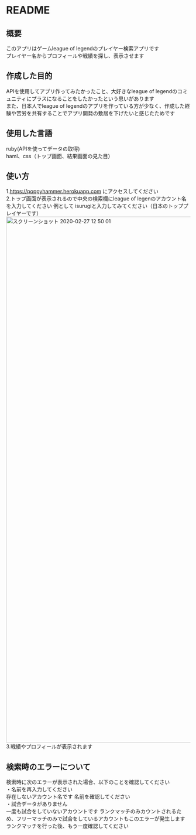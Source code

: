 # README

## 概要
このアプリはゲームleague of legendのプレイヤー検索アプリです  
プレイヤー名からプロフィールや戦績を探し、表示させます
## 作成した目的
APIを使用してアプリ作ってみたかったこと、大好きなleague of legendのコミュニティにプラスになることをしたかったという思いがあります  
また、日本人でleague of legendのアプリを作っている方が少なく、作成した経験や苦労を共有することでアプリ開発の敷居を下げたいと感じたためです
## 使用した言語
ruby(APIを使ってデータの取得)  
haml、css（トップ画面、結果画面の見た目）
## 使い方
1.https://poppyhammer.herokuapp.com にアクセスしてください  
2.トップ画面が表示されるので中央の検索欄にleague of legenのアカウント名を入力してください
例として isurugiと入力してみてください（日本のトッププレイヤーです）
<img width="1436" alt="スクリーンショット 2020-02-27 12 50 01" src="https://user-images.githubusercontent.com/57381866/75410660-f24b2e80-595f-11ea-9b37-fe3a4b8fae63.png">
3.戦績やプロフィールが表示されます
## 検索時のエラーについて
検索時に次のエラーが表示された場合、以下のことを確認してください  
・名前を再入力してください  
存在しないアカウント名です 名前を確認してください  
・試合データがありません  
一度も試合をしていないアカウントです ランクマッチのみカウントされるため、フリーマッチのみで試合をしているアカウントもこのエラーが発生します  
ランクマッチを行った後、もう一度確認してください

